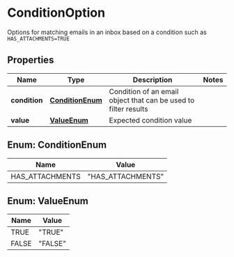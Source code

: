 

# ConditionOption

Options for matching emails in an inbox based on a condition such as `HAS_ATTACHMENTS=TRUE`
## Properties

Name | Type | Description | Notes
------------ | ------------- | ------------- | -------------
**condition** | [**ConditionEnum**](#ConditionEnum) | Condition of an email object that can be used to filter results | 
**value** | [**ValueEnum**](#ValueEnum) | Expected condition value | 



## Enum: ConditionEnum

Name | Value
---- | -----
HAS_ATTACHMENTS | &quot;HAS_ATTACHMENTS&quot;



## Enum: ValueEnum

Name | Value
---- | -----
TRUE | &quot;TRUE&quot;
FALSE | &quot;FALSE&quot;



